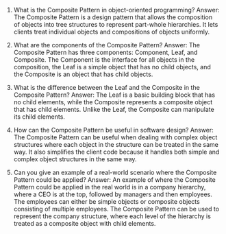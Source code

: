 

1. What is the Composite Pattern in object-oriented programming?
Answer: The Composite Pattern is a design pattern that allows the composition of objects into tree structures to represent part-whole hierarchies. It lets clients treat individual objects and compositions of objects uniformly.

2. What are the components of the Composite Pattern?
Answer: The Composite Pattern has three components: Component, Leaf, and Composite. The Component is the interface for all objects in the composition, the Leaf is a simple object that has no child objects, and the Composite is an object that has child objects.

3. What is the difference between the Leaf and the Composite in the Composite Pattern?
Answer: The Leaf is a basic building block that has no child elements, while the Composite represents a composite object that has child elements. Unlike the Leaf, the Composite can manipulate its child elements.

4. How can the Composite Pattern be useful in software design?
Answer: The Composite Pattern can be useful when dealing with complex object structures where each object in the structure can be treated in the same way. It also simplifies the client code because it handles both simple and complex object structures in the same way.

5. Can you give an example of a real-world scenario where the Composite Pattern could be applied?
Answer: An example of where the Composite Pattern could be applied in the real world is in a company hierarchy, where a CEO is at the top, followed by managers and then employees. The employees can either be simple objects or composite objects consisting of multiple employees. The Composite Pattern can be used to represent the company structure, where each level of the hierarchy is treated as a composite object with child elements.